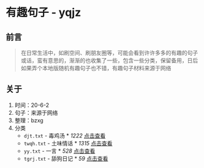 # 有趣句子 - yqjz

## 前言

> 在日常生活中，如刷空间、刷朋友圈等，可能会看到许许多多的有趣的句子或话，蛮有意思的，渐渐的也收集了一些，包含一些分类，保留备用，日后如果弄个本地版随机有趣句子也不错，有趣句子材料来源于网络

## 关于

1. 时间：20-6-2
2. 句子：来源于网络
3. 整理：bzxg
4. 分类
   - `djt.txt` - 毒鸡汤 * *1222* [点击查看](https://bzxg-space.github.io/yqjz/djt.txt)
   - `twqh.txt` - 土味情话 * *1315* [点击查看](https://bzxg-space.github.io/yqjz/twqh.txt)
   - `yy.txt` - 一言 * *528* [点击查看](https://bzxg-space.github.io/yqjz/yy.txt)
   - `tgrj.txt` - 舔狗日记 * *59* [点击查看](https://bzxg-space.github.io/yqjz/tgrj.txt)

